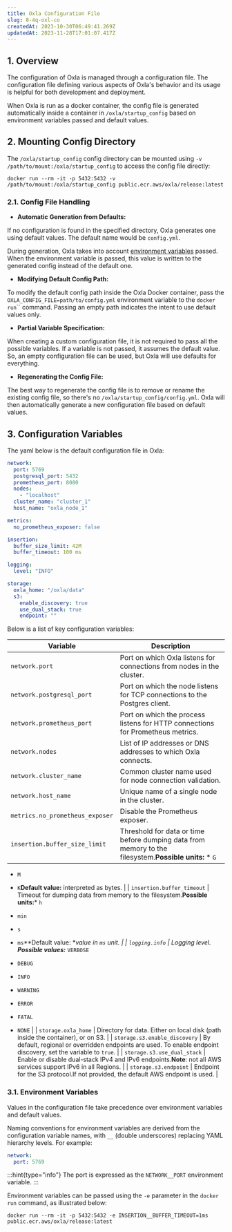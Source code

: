 ```yaml
---
title: Oxla Configuration File
slug: 8-4q-oxl-co
createdAt: 2023-10-30T06:49:41.269Z
updatedAt: 2023-11-28T17:01:07.417Z
---
```


## **1. Overview**

The configuration of Oxla is managed through a configuration file. The configuration file defining various aspects of Oxla's behavior and its usage is helpful for both development and deployment.&#x20;

When Oxla is run as a docker container, the config file is generated automatically inside a container in `/oxla/startup_config` based on environment variables passed and default values.

## **2. Mounting Config Directory**

The `/oxla/startup_config` config directory can be mounted using `-v /path/to/mount:/oxla/startup_config` to access the config file directly:

```shell
docker run --rm -it -p 5432:5432 -v /path/to/mount:/oxla/startup_config public.ecr.aws/oxla/release:latest
```

### **2.1. Config File Handling**

*   **Automatic Generation from Defaults:**

If no configuration is found in the specified directory, Oxla generates one using default values. The default name would be `config.yml`.

During generation, Oxla takes into account [environment variables](https://docs.oxla.com/oxla-configuration-file#rweBJ) passed. When the environment variable is passed, this value is written to the generated config instead of the default one.

*   **Modifying Default Config Path:**

To modify the default config path inside the Oxla Docker container, pass the `OXLA_CONFIG_FILE=path/to/config.yml` environment variable to the `docker run`\`\` command. Passing an empty path indicates the intent to use default values only.

*   **Partial Variable Specification:**

When creating a custom configuration file, it is not required to pass all the possible variables. If a variable is not passed, it assumes the default value. So, an empty configuration file can be used, but Oxla will use defaults for everything.

*   **Regenerating the Config File:**

The best way to regenerate the config file is to remove or rename the existing config file, so there's no `/oxla/startup_config/config.yml`. Oxla will then automatically generate a new configuration file based on default values.

## 3. Configuration Variables

The yaml below is the default configuration file in Oxla:

```yaml
network:
  port: 5769
  postgresql_port: 5432
  prometheus_port: 8080
  nodes:
    - "localhost"
  cluster_name: "cluster_1"
  host_name: "oxla_node_1"

metrics:
  no_prometheus_exposer: false

insertion:
  buffer_size_limit: 42M
  buffer_timeout: 100 ms

logging:
  level: "INFO"

storage:
  oxla_home: "/oxla/data"
  s3:
    enable_discovery: true
    use_dual_stack: true
    endpoint: ""
```

Below is a list of key configuration variables:

| **Variable**                    | **Description**                                                                                                                                                         |
| ------------------------------- | ----------------------------------------------------------------------------------------------------------------------------------------------------------------------- |
| `network.port`                  | Port on which Oxla listens for connections from nodes in the cluster.                                                                                                   |
| `network.postgresql_port`       | Port on which the node listens for TCP connections to the Postgres client.                                                                                              |
| `network.prometheus_port`       | Port on which the process listens for HTTP connections for Prometheus metrics.                                                                                          |
| `network.nodes`                 | List of IP addresses or DNS addresses to which Oxla connects.                                                                                                           |
| `network.cluster_name`          | Common cluster name used for node connection validation.                                                                                                                |
| `network.host_name`             | Unique name of a single node in the cluster.                                                                                                                            |
| `metrics.no_prometheus_exposer` | Disable the Prometheus exposer.                                                                                                                                         |
| `insertion.buffer_size_limit`   | Threshold for data or time before dumping data from memory to the filesystem.**Possible units:**&#x20;*   `G`

*   `M`

*   `K`**Default value:** interpreted as bytes. |
| `insertion.buffer_timeout`      | Timeout for dumping data from memory to the filesystem.**Possible units:***   `h`

*   `min`

*   `s`

*   `ms`**Default value: **value in `ms` unit.                   |
| `logging.info`                  | Logging level.&#x20;**Possible values:***   `VERBOSE`

*   `DEBUG`

*   `INFO`

*   `WARNING`

*   `ERROR`

*   `FATAL`

*   `NONE`                                     |
| `storage.oxla_home`             | Directory for data. Either on local disk (path inside the container), or on S3.                                                                                         |
| `storage.s3.enable_discovery`   | By default, regional or overridden endpoints are used. To enable endpoint discovery, set the variable to `true`.                                                        |
| `storage.s3.use_dual_stack`     | Enable or disable dual-stack IPv4 and IPv6 endpoints.**Note**: not all AWS services support IPv6 in all Regions.                                                        |
| `storage.s3.endpoint`           | Endpoint for the S3 protocol.If not provided, the default AWS endpoint is used.                                                                                         |

### **3.1. Environment Variables**

Values in the configuration file take precedence over environment variables and default values.&#x20;

Naming conventions for environment variables are derived from the configuration variable names, with `__` (double underscores) replacing YAML hierarchy levels. For example:

```yaml
network:
  port: 5769
```

:::hint{type="info"}
The port is expressed as the `NETWORK__PORT` environment variable.
:::

Environment variables can be passed using the `-e` parameter in the `docker run` command, as illustrated below:

```shell
docker run --rm -it -p 5432:5432 -e INSERTION__BUFFER_TIMEOUT=1ms public.ecr.aws/oxla/release:latest
```









